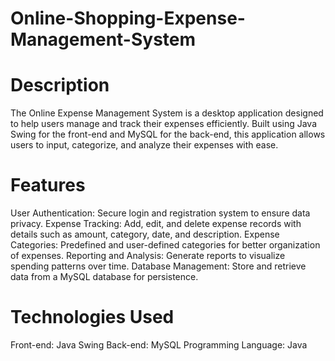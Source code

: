 # Online-Shopping-Expense-Management-System

# Description
The Online Expense Management System is a desktop application designed to help users manage and track their expenses efficiently. Built using Java Swing for the front-end and MySQL for the back-end, this application allows users to input, categorize, and analyze their expenses with ease.

# Features
User Authentication: Secure login and registration system to ensure data privacy.
Expense Tracking: Add, edit, and delete expense records with details such as amount, category, date, and description.
Expense Categories: Predefined and user-defined categories for better organization of expenses.
Reporting and Analysis: Generate reports to visualize spending patterns over time.
Database Management: Store and retrieve data from a MySQL database for persistence.
# Technologies Used
Front-end: Java Swing
Back-end: MySQL
Programming Language: Java
